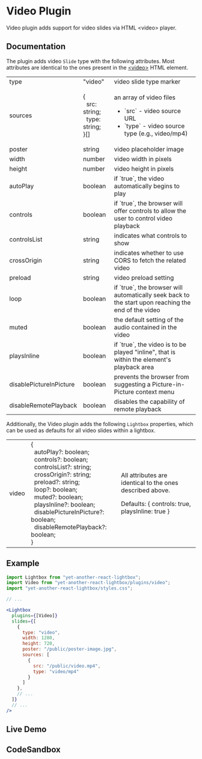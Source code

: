 # Video Plugin

Video plugin adds support for video slides via HTML &lt;video&gt; player.

## Documentation

The plugin adds video `Slide` type with the following attributes. Most attributes are identical to the ones present
in the [&lt;video&gt;](https://developer.mozilla.org/en-US/docs/Web/HTML/Element/video) HTML element.

<table class="docs">
    <tbody>
    <tr>
        <td>
            <span class="required">type</span>
        </td>
        <td>"video"</td>
        <td>video slide type marker</td>
    </tr>
    <tr>
        <td>
            <span class="required">sources</span>
        </td>
        <td>
            &#123;<br />
            &nbsp;&nbsp;src: string;<br />
            &nbsp;&nbsp;type: string;<br />
            &#125;[]
        </td>
        <td>
            <p>an array of video files</p>
            <ul>
                <li>`src` - video source URL</li>
                <li>`type` - video source type (e.g., <span class="font-mono">video/mp4</span>)</li>
            </ul>
        </td>
    </tr>
    <tr>
        <td>poster</td>
        <td>string</td>
        <td>video placeholder image</td>
    </tr>
    <tr>
        <td>width</td>
        <td>number</td>
        <td>video width in pixels</td>
    </tr>
    <tr>
        <td>height</td>
        <td>number</td>
        <td>video height in pixels</td>
    </tr>
    <tr>
        <td>autoPlay</td>
        <td>boolean</td>
        <td>if `true`, the video automatically begins to play</td>
    </tr>
    <tr>
        <td>controls</td>
        <td>boolean</td>
        <td>if `true`, the browser will offer controls to allow the user to control video playback</td>
    </tr>
    <tr>
        <td>controlsList</td>
        <td>string</td>
        <td>indicates what controls to show</td>
    </tr>
    <tr>
        <td>crossOrigin</td>
        <td>string</td>
        <td>indicates whether to use CORS to fetch the related video</td>
    </tr>
    <tr>
        <td>preload</td>
        <td>string</td>
        <td>video preload setting</td>
    </tr>
    <tr>
        <td>loop</td>
        <td>boolean</td>
        <td>if `true`, the browser will automatically seek back to the start upon reaching the end of the video</td>
    </tr>
    <tr>
        <td>muted</td>
        <td>boolean</td>
        <td>the default setting of the audio contained in the video</td>
    </tr>
    <tr>
        <td>playsInline</td>
        <td>boolean</td>
        <td>if `true`, the video is to be played "inline", that is within the element's playback area</td>
    </tr>
    <tr>
        <td>disablePictureInPicture</td>
        <td>boolean</td>
        <td>prevents the browser from suggesting a Picture-in-Picture context menu</td>
    </tr>
    <tr>
        <td>disableRemotePlayback</td>
        <td>boolean</td>
        <td>disables the capability of remote playback</td>
    </tr>
    </tbody>
</table>

Additionally, the Video plugin adds the following `Lightbox` properties, which can be used as defaults for all video slides within a lightbox.

<table class="docs">
    <tbody>
    <tr>
        <td>video</td>
        <td>
            &#123;<br />
            &nbsp;&nbsp;autoPlay?: boolean;<br />
            &nbsp;&nbsp;controls?: boolean;<br />
            &nbsp;&nbsp;controlsList?: string;<br />
            &nbsp;&nbsp;crossOrigin?: string;<br />
            &nbsp;&nbsp;preload?: string;<br />
            &nbsp;&nbsp;loop?: boolean;<br />
            &nbsp;&nbsp;muted?: boolean;<br />
            &nbsp;&nbsp;playsInline?: boolean;<br />
            &nbsp;&nbsp;disablePictureInPicture?: boolean;<br />
            &nbsp;&nbsp;disableRemotePlayback?: boolean;<br />
            &#125;
        </td>
        <td>
            <p>All attributes are identical to the ones described above.</p>
            <p>Defaults: <span class="font-mono">&#123; controls: true, playsInline: true &#125;</span></p>
        </td>
    </tr>
    </tbody>
</table>

## Example

```jsx
import Lightbox from "yet-another-react-lightbox";
import Video from "yet-another-react-lightbox/plugins/video";
import "yet-another-react-lightbox/styles.css";

// ...

<Lightbox
  plugins={[Video]}
  slides={[
    {
      type: "video",
      width: 1280,
      height: 720,
      poster: "/public/poster-image.jpg",
      sources: [
        {
          src: "/public/video.mp4",
          type: "video/mp4"
        }
      ]
    },
    // ...
  ]}
  // ...
/>
```

## Live Demo

<VideoPluginExample />

## CodeSandbox

<CodeSandboxLink file="/src/examples/VideoPlugin.tsx" path="/plugins/video" />
